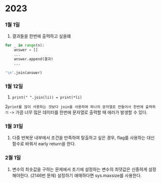 # 2023

### 1월 1일

1. 결과들을 한번에 출력하고 싶을떄

```python
for _ in range(n):
    answer = [] 
    ...
    answer.append(결과)
    ...
    
"\n".join(answer)
```

### 1월 12일 

1. `print(" ".join(li)) = print(*li)`


2`print를 많이 사용하는 것보다 join을 사용하여 하나의 문자열로 만들어서 한번에 출력하기`
-> 가끔 너무 많은 데이터를 한번에 문자열로 출력할 때 에러가 발생할 수 있다.


### 1월 31일
1. 다중 반복문 내부에서 조건을 만족하여 탈출하고 싶은 경우, flag를 사용하는 대신 함수로 바꿔서 early return을 한다.

### 2월 1일
1. 변수의 최솟값을 구하는 문제에서 초기에 설정하는 변수의 최댓값은 신중하게 설정해야한다. (2146번 문제) 설정하기 애매하다면 sys.maxsize를 사용한다.